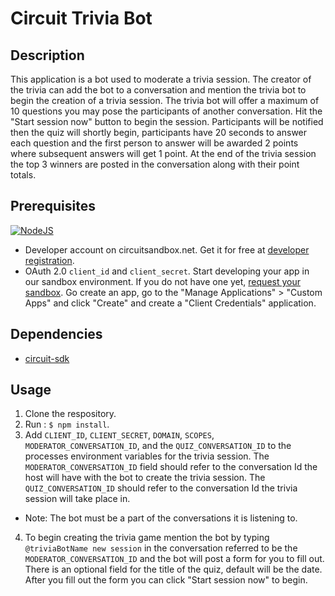 Circuit Trivia Bot
==================================
## Description
This application is a bot used to moderate a trivia session. The creator of the trivia can add the bot to a conversation and mention the trivia bot to begin the creation of a trivia session. The trivia bot will offer a maximum of 10 questions you may pose the participants of another conversation. Hit the "Start session now" button to begin the session. Participants will be notified then the quiz will shortly begin, participants have 20 seconds to answer each question and the first person to answer will be awarded 2 points where subsequent answers will get 1 point. At the end of the trivia session the top 3 winners are posted in the conversation along with their point totals.
## Prerequisites
[![NodeJS](https://img.shields.io/badge/Node.js-6.10.2-brightgreen.svg)](https://nodejs.org) <br/>
* Developer account on circuitsandbox.net. Get it for free at [developer registration](https://circuit.github.io/).
* OAuth 2.0 `client_id` and `client_secret`. Start developing your app in our sandbox environment.
If you do not have one yet, [request your sandbox](https://yourcircuit.typeform.com/to/d3VDXN). Go create an app, go to the "Manage Applications" > "Custom Apps" and click "Create" and create a "Client Credentials" application.

## Dependencies
* [circuit-sdk](https://www.npmjs.com/package/circuit-sdk)

## Usage
1. Clone the respository.
2. Run : `$ npm install`.
3. Add `CLIENT_ID`, `CLIENT_SECRET`, `DOMAIN`, `SCOPES`, `MODERATOR_CONVERSATION_ID`, and the `QUIZ_CONVERSATION_ID` to the processes environment variables for the trivia session. The `MODERATOR_CONVERSATION_ID` field should refer to the conversation Id the host will have with the bot to create the trivia session. The `QUIZ_CONVERSATION_ID` should refer to the conversation Id the trivia session will take place in.
* Note: The bot must be a part of the conversations it is listening to.
4. To begin creating the trivia game mention the bot by typing `@triviaBotName new session` in the conversation referred to be the `MODERATOR_CONVERSATION_ID` and the bot will post a form for you to fill out. There is an optional field for the title of the quiz, default will be the date. After you fill out the form you can click "Start session now" to begin.